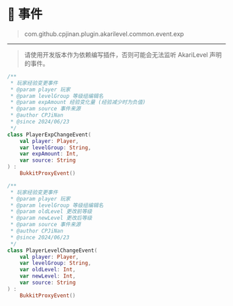 # 📍 事件

> com.github.cpjinan.plugin.akarilevel.common.event.exp

---

> 请使用开发版本作为依赖编写插件，否则可能会无法监听 AkariLevel 声明的事件。

``` kotlin
/**
 * 玩家经验变更事件
 * @param player 玩家
 * @param levelGroup 等级组编辑名
 * @param expAmount 经验变化量 (经验减少时为负值)
 * @param source 事件来源
 * @author CPJiNan
 * @since 2024/06/23
 */
class PlayerExpChangeEvent(
    val player: Player,
    var levelGroup: String,
    var expAmount: Int,
    var source: String
) :
    BukkitProxyEvent()
```

``` kotlin
/**
 * 玩家经验变更事件
 * @param player 玩家
 * @param levelGroup 等级组编辑名
 * @param oldLevel 更改前等级
 * @param newLevel 更改后等级
 * @param source 事件来源
 * @author CPJiNan
 * @since 2024/06/23
 */
class PlayerLevelChangeEvent(
    val player: Player,
    var levelGroup: String,
    var oldLevel: Int,
    var newLevel: Int,
    var source: String
) :
    BukkitProxyEvent()
```
